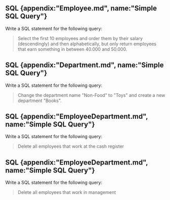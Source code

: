 ## SQL {appendix:"Employee.md", name:"Simple SQL Query"}
Write a SQL statement for the following query:
>Select the first 10 employees and order them by their salary (descendingly) and then alphabetically, but only return employees that earn something in between 40.000 and 50.000. 

## SQL {appendix:"Department.md", name:"Simple SQL Query"}
Write a SQL statement for the following query:
>Change the department name "Non-Food" to "Toys" and create a new department "Books".

## SQL {appendix:"EmployeeDepartment.md", name:"Simple SQL Query"}
Write a SQL statement for the following query:
>Delete all employees that work at the cash register

## SQL {appendix:"EmployeeDepartment.md", name:"Simple SQL Query"}
Write a SQL statement for the following query:
>Delete all employees that work in management
